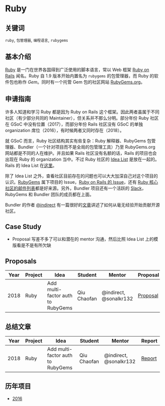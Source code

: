 # Ruby

## 关键词

`ruby`, `包管理器`, `编程语言`, `rubygems`

## 基本介绍

[Ruby](https://www.ruby-lang.org/) 是一门在世界各国得到广泛使用的脚本语言，常以 Web 框架 [Ruby on Rails](https://rubyonrails.org) 闻名。Ruby 自 1.9 版本开始内置名为 `rubygems` 的包管理器，而 Ruby 的软件包也称作 _Gem_。同时有一个托管 Gem 包的社区网站 [RubyGems.org](https://rubygems.org)。

## 申请指南

许多人知道和学习 Ruby 都是因为 Ruby on Rails 这个框架。因此两者虽属于不同社区（有少部分共同的 Maintainer），但关系并不那么分明。部分年份 Ruby 社区在 GSoC 中没有位置（2017），而部分年份 Rails 社区没有 GSoC 的单独 organization 席位（2016），有时候两者又同时存在（2018）。

就 GSoC 而言，Ruby 社区结构其实有些复杂：Ruby 解释器、RubyGems 包管理器、Bundler（一个针对项目而不是全局的包管理工具）乃至 RubyGems.org 网站都是不同的人在维护。并且如果 Rails 社区没有名额的话，Rails 的项目也会出现在 Ruby 的 organization 当中。不过 Ruby 社区的 [Idea List](https://github.com/rubygsoc/rubygsoc/wiki/Ideas-List) 是放在一起的。Rails 的 Idea List 在[这里](https://github.com/railsgsoc/ideas/wiki/2018-Ideas)。

除了 Idea List 之外，查看社区目前存在的问题也可以大大加深自己对这个项目的认识。[RubyGems](https://github.com/rubygems) 属下项目的 Issue，[Ruby on Rails 的 Issue](https://github.com/rails/rails)，还有 [Ruby 核心社区的邮件列表](https://www.ruby-lang.org/en/community/mailing-lists/)都是好来源。另外，Bundler 项目还有一个活跃的 [Slack](https://slack.bundler.io/)，RubyGems 和 Bundler 团队的成员都在上面。

Bundler 的作者 [@indirect](https://github.com/indirect) 有一篇很好的[文章](https://andre.arko.net/2016/11/12/how-to-contribute-to-open-source/)讲述了如何从毫无经验开始贡献开源社区。

## Case Study

* Proposal 写差不多了可以和潜在的 mentor 沟通，然后比照 Idea List 上的模版看是不是有所欠缺

## Proposals

| Year | Project | Idea                              | Student     | Mentor                 | Proposal                                                     |
| ---- | ------- | --------------------------------- | ----------- | ---------------------- | ------------------------------------------------------------ |
| 2018 | Ruby    | Add multi-factor auth to RubyGems | Qiu Chaofan | @indirect, @sonalkr132 | [Proposal](../proposals/2018/Ruby) |

## 总结文章

| Year | Project | Idea                              | Student     | Mentor                 | Report                                                       |
| ---- | ------- | --------------------------------- | ----------- | ---------------------- | ------------------------------------------------------------ |
| 2018 | Ruby    | Add multi-factor auth to RubyGems | Qiu Chaofan | @indirect, @sonalkr132 | [Report](https://gist.github.com/ecnelises/9654e59877aa336977c1409ef540e2a9) |

## 历年项目

- [2016](https://summerofcode.withgoogle.com/archive/2016/organizations/5274246683033600/)

